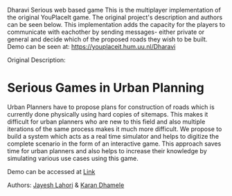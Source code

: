 Dharavi Serious web based game
This is the multiplayer implementation of the original YouPlaceIt game. 
The original project's description and authors can be seen below.
This implementation adds the capacity for the players to communicate with eachother by sending messages- either private or general and decide which of the proposed roads they wish to be built.
Demo can be seen at:
https://youplaceit.hum.uu.nl/Dharavi


Original Description:
# Serious Games in Urban Planning

Urban Planners have to propose plans for construction of roads which is currently done 
physically using hard copies of site­maps. This makes it difficult for  urban planners who 
are new to this field and also multiple iterations of the same process makes it much more 
difficult. We propose to build a system which acts as a real time simulator and helps to 
digitize the complete scenario in the form of an interactive game. 
This approach saves time for urban planners and also helps to increase their knowledge 
by simulating various use cases using this game. 

Demo can be accessed at [Link](http://tinyurl.com/urbanPlanning-tool)

Authors: [Jayesh Lahori](https://in.linkedin.com/in/jayeshlahori) & [Karan Dhamele](https://in.linkedin.com/pub/karan-dhamele/73/99b/516)
